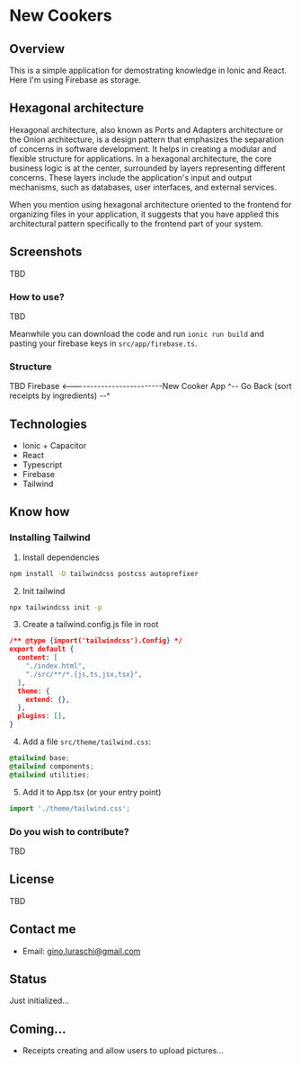 # New Cookers

## Overview
This is a simple application for demostrating knowledge in Ionic and React. Here I'm using Firebase as storage.

## Hexagonal architecture
Hexagonal architecture, also known as Ports and Adapters architecture or the Onion architecture, is a design pattern that emphasizes the separation of concerns in software development. It helps in creating a modular and flexible structure for applications. In a hexagonal architecture, the core business logic is at the center, surrounded by layers representing different concerns. These layers include the application's input and output mechanisms, such as databases, user interfaces, and external services.

When you mention using hexagonal architecture oriented to the frontend for organizing files in your application, it suggests that you have applied this architectural pattern specifically to the frontend part of your system.

## Screenshots

TBD

### How to use?
TBD

Meanwhile you can download the code and run `ionic run build` and pasting your firebase keys in `src/app/firebase.ts`.

### Structure
TBD
Firebase <-------------------------New Cooker App 
^-- Go Back (sort receipts by ingredients) --^

## Technologies

* Ionic + Capacitor
* React
* Typescript
* Firebase
* Tailwind

## Know how

### Installing Tailwind
1. Install dependencies
```bash
npm install -D tailwindcss postcss autoprefixer
```
2. Init tailwind
```bash
npx tailwindcss init -p
```
3. Create a tailwind.config.js file in root
```json
/** @type {import('tailwindcss').Config} */
export default {
  content: [
    "./index.html",
    "./src/**/*.{js,ts,jsx,tsx}",
  ],
  theme: {
    extend: {},
  },
  plugins: [],
}
```
4. Add a file `src/theme/tailwind.css`:
```css
@tailwind base;
@tailwind components;
@tailwind utilities;
```
5. Add it to App.tsx (or your entry point)
```ts
import './theme/tailwind.css';
```

### Do you wish to contribute?
TBD

## License
TBD

## Contact me

* Email: gino.luraschi@gmail.com

## Status
Just initialized... 

## Coming...
* Receipts creating and allow users to upload pictures...
